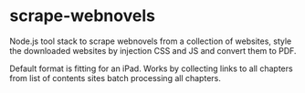 # scrape-webnovels

Node.js tool stack to scrape webnovels from a collection of websites, style the downloaded websites by injection CSS and JS and convert them to PDF.

Default format is fitting for an iPad.
Works by collecting links to all chapters from list of contents sites batch processing all chapters.
